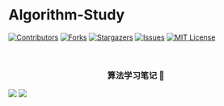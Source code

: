 <!--
 * @Author: hakusai
 * @Date: 2022-06-08 20:20:03
 * @LastEditTime: 2023-04-18 17:55:39
 * @FilePath: /Algorithm-study/README.md
-->
# Algorithm-Study

<!-- PROJECT SHIELDS -->

[![Contributors][contributors-shield]][contributors-url]
[![Forks][forks-shield]][forks-url]
[![Stargazers][stars-shield]][stars-url]
[![Issues][issues-shield]][issues-url]
[![MIT License][license-shield]][license-url]

<!-- PROJECT LOGO -->
<br />

<h3 align="center">算法学习笔记 🔞</h3>

<img src="https://fastly.jsdelivr.net/gh/hakusai22/Algorithm-study/img.png"/>

<!-- links -->
[your-project-path]:hakusai22/Algorithm-study
[contributors-shield]: https://img.shields.io/github/contributors/hakusai22/Algorithm-study.svg?style=flat-square
[contributors-url]: https://github.com/hakusai22/Algorithm-study/graphs/contributors
[forks-shield]: https://img.shields.io/github/forks/hakusai22/Algorithm-study.svg?style=flat-square
[forks-url]: https://github.com/hakusai22/Algorithm-study/network/members
[stars-shield]: https://img.shields.io/github/stars/hakusai22/Algorithm-study.svg?style=flat-square
[stars-url]: https://github.com/hakusai22/Algorithm-study/stargazers
[issues-shield]: https://img.shields.io/github/issues/hakusai22/Algorithm-study.svg?style=flat-square
[issues-url]: https://img.shields.io/github/issues/hakusai22/Algorithm-study.svg
[license-shield]: https://img.shields.io/github/license/hakusai22/Algorithm-study.svg?style=flat-square
[license-url]: https://github.com/hakusai22/Algorithm-study/blob/master/LICENSE.txt
[linkedin-shield]: https://img.shields.io/badge/-LinkedIn-black.svg?style=flat-square&logo=linkedin&colorB=555
[linkedin-url]: https://linkedin.com/in/xxxx

<img src="https://fastly.jsdelivr.net/gh/hakusai22/Algorithm-study/img_1.png"/>

